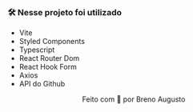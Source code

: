 ### 🛠️ Nesse projeto foi utilizado

* Vite
* Styled Components
* Typescript
* React Router Dom
* React Hook Form
* Axios
* API do Github

<p align="center">Feito com 💙 por Breno Augusto</p>
